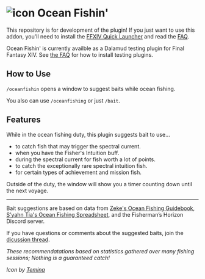 # ![icon](https://raw.githubusercontent.com/markjsosnowski/OceanFishin/master/icon.png) Ocean Fishin'

This repository is for development of the plugin! If you just want to use this addon, you'll need to install the [FFXIV Quick Launcher](https://github.com/goatcorp/FFXIVQuickLauncher) and read the 
[FAQ](https://goatcorp.github.io/faq/dalamud_troubleshooting.html#q-how-do-i-installenable-plugins).

Ocean Fishin' is currently availble as a Dalamud testing plugin for Final Fantasy XIV. See [the FAQ](https://goatcorp.github.io/faq/dalamud_troubleshooting.html#q-how-do-i-enable-plugin-test-builds) for how to install testing plugins. 

## How to Use
`/oceanfishin` opens a window to suggest baits while ocean fishing. 

You also can use `/oceanfishing` or just `/bait`.

## Features
While in the ocean fishing duty, this plugin suggests bait to use...
* to catch fish that may trigger the spectral current.
* when you have the Fisher's Intuition buff.
* during the spectral current for fish worth a lot of points.
* to catch the exceptionally rare spectral intuition fish.
* for certain types of achievement and mission fish.

Outside of the duty, the window will show you a timer counting down until the next voyage.

---

Bait suggestions are based on data from [Zeke's Ocean Fishing Guidebook](https://docs.google.com/spreadsheets/d/17A_IIlSO0wWmn8I3-mrH6JRok0ZIxiNFaDH2MhN63cI/ "Google Sheets"),
[S’yahn Tia's Ocean Fishing Spreadsheet](https://docs.google.com/spreadsheets/d/1brCfvmSdYl7RcY9lkgm_ds8uaFqq7qaxOOz-5BfHuuk/ "Google Sheets"), and the Fisherman’s Horizon Discord server.

If you have questions or comments about the suggested baits, join the [dicussion thread](https://github.com/markjsosnowski/OceanFishin/discussions/4).

*These recommendatations based on statistics gathered over many fishing sessions; Nothing is a guaranteed catch!*

*Icon by [Temina](https://twitter.com/Pinecest "Twitter")*
